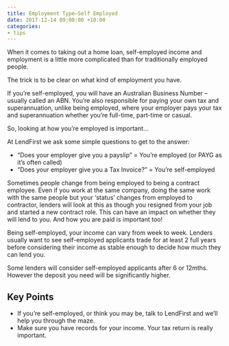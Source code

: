 ```yaml
---
title: Employment Type—Self Employed
date: 2017-12-14 09:00:00 +10:00
categories:
- tips
---
```


When it comes to taking out a home loan, self-employed income and employment is a little
more complicated than for traditionally employed people.

The trick is to be clear on what kind of employment you have.

If you’re self-employed, you will have an Australian Business Number – usually called an
ABN. You’re also responsible for paying your own tax and superannuation, unlike being
employed, where your employer pays your tax and superannuation whether you’re full-time,
part-time or casual.

So, looking at how you’re employed is important…

At LendFirst we ask some simple questions to get to the answer:

* “Does your employer give you a payslip” = You’re employed (or PAYG as it’s often called)
* “Does your employer give you a Tax Invoice?” = You’re self-employed

Sometimes people change from being employed to being a contract employee. Even if you work
at the same company, doing the same work with the same people but your ‘status’ changes
from employed to contractor, lenders will look at this as though you resigned from your
job and started a new contract role. This can have an impact on whether they will lend to
you. And how you are paid is important too!

Being self-employed, your income can vary from week to week. Lenders usually want to see
self-employed applicants trade for at least 2 full years before considering their income
as stable enough to decide how much they can lend you.

Some lenders will consider self-employed applicants after 6 or 12mths. However the deposit
you need will be significantly higher.

## Key Points

* If you’re self-employed, or think you may be, talk to LendFirst and we’ll help you
  through the maze.
* Make sure you have records for your income. Your tax return is really important.
